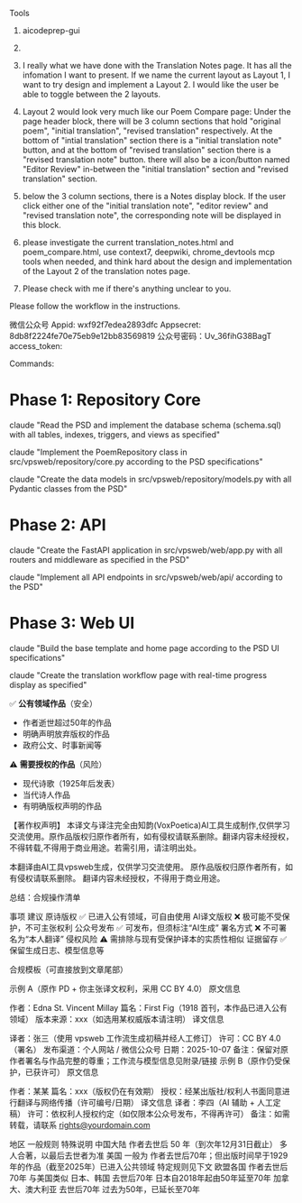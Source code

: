 Tools

1. aicodeprep-gui

2.



1. I really what we have done with the Translation Notes page. It has all the infomation I want to present. If we name the current layout as Layout 1, I want to try design and implement a Layout 2. I would like the user be able to toggle between the 2 layouts.
2. Layout 2 would look very much like our Poem Compare page: Under the page header block, there will be 3 column sections that hold "original poem", "initial translation", "revised translation" respectively. At the bottom of "intial translation" section there is a "initial translation note" button, and at the bottom of "revised translation" section there is a "revised translation note" button. there will also be a icon/button named "Editor Review" in-between the "initial translation" section and "revised translation" section.
3. below the 3 column sections, there is a Notes display block. If the user click either one of the "initial translation note", "editor review" and "revised translation note", the corresponding note will be displayed in this block.
4. please investigate the current translation_notes.html and poem_compare.html, use context7, deepwiki, chrome_devtools mcp tools when needed, and think hard about the design and implementation of the Layout 2 of the translation notes page.
5. Please check with me if there's anything unclear to you.


Please follow the workflow in the instructions.


微信公众号
Appid: wxf92f7edea2893dfc
Appsecret: 8db8f2224fe70e75eb9e12bb83569819
公众号密码：Uv_36fihG38BagT
access_token: 


Commands:

# Phase 1: Repository Core
claude "Read the PSD and implement the database schema (schema.sql) with all tables, indexes, triggers, and views as specified"

claude "Implement the PoemRepository class in src/vpsweb/repository/core.py according to the PSD specifications"

claude "Create the data models in src/vpsweb/repository/models.py with all Pydantic classes from the PSD"

# Phase 2: API
claude "Create the FastAPI application in src/vpsweb/web/app.py with all routers and middleware as specified in the PSD"

claude "Implement all API endpoints in src/vpsweb/web/api/ according to the PSD"

# Phase 3: Web UI
claude "Build the base template and home page according to the PSD UI specifications"

claude "Create the translation workflow page with real-time progress display as specified"




✅ **公有领域作品**（安全）
- 作者逝世超过50年的作品
- 明确声明放弃版权的作品
- 政府公文、时事新闻等

⚠️ **需要授权的作品**（风险）
- 现代诗歌（1925年后发表）
- 当代诗人作品
- 有明确版权声明的作品


【著作权声明】
本译文与译注完全由知韵(VoxPoetica)AI工具生成制作,仅供学习交流使用。原作品版权归原作者所有，如有侵权请联系删除。翻译内容未经授权，不得转载,不得用于商业用途。若需引用，请注明出处。

本翻译由AI工具vpsweb生成，仅供学习交流使用。
原作品版权归原作者所有，如有侵权请联系删除。
翻译内容未经授权，不得用于商业用途。

总结：合规操作清单

事项	建议
原诗版权	✅ 已进入公有领域，可自由使用
AI译文版权	❌ 极可能不受保护，不可主张权利
公众号发布	✅ 可发布，但须标注“AI生成”
署名方式	❌ 不可署名为“本人翻译”
侵权风险	⚠️ 需排除与现有受保护译本的实质性相似
证据留存	✅ 保留生成日志、模型信息等

合规模板（可直接放到文章尾部）

示例 A（原作 PD + 你主张译文权利，采用 CC BY 4.0）
原文信息

作者：Edna St. Vincent Millay
篇名：First Fig（1918 首刊，本作品已进入公有领域）
版本来源：xxx（如选用某权威版本请注明）
译文信息

译者：张三（使用 vpsweb 工作流生成初稿并经人工修订）
许可：CC BY 4.0（署名）
发布渠道：个人网站 / 微信公众号
日期：2025-10-07
备注：保留对原作者署名与作品完整的尊重；工作流与模型信息见附录/链接
示例 B（原作仍受保护，已获许可）
原文信息

作者：某某
篇名：xxx（版权仍在有效期）
授权：经某出版社/权利人书面同意进行翻译与网络传播（许可编号/日期）
译文信息
译者：李四（AI 辅助 + 人工定稿）
许可：依权利人授权约定（如仅限本公众号发布，不得再许可）
备注：如需转载，请联系 rights@yourdomain.com


地区	            一般规则	                                                         特殊说明
中国大陆	     作者去世后 50 年（到次年12月31日截止）	                                多人合著，以最后去世者为准
美国	一般为 作者去世后70年；但出版时间早于1929年的作品（截至2025年）已进入公共领域	      特定规则见下文
欧盟各国	         作者去世后 70年	                                                  与美国类似
日本、韩国	         去世后70年	                                                  日本自2018年起由50年延至70年
加拿大、澳大利亚	  去世后70年	                                                   过去为50年，已延长至70年
